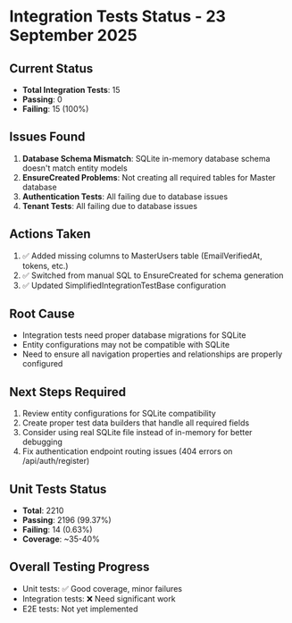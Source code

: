 # Integration Tests Status - 23 September 2025

## Current Status
- **Total Integration Tests**: 15
- **Passing**: 0
- **Failing**: 15 (100%)

## Issues Found
1. **Database Schema Mismatch**: SQLite in-memory database schema doesn't match entity models
2. **EnsureCreated Problems**: Not creating all required tables for Master database
3. **Authentication Tests**: All failing due to database issues
4. **Tenant Tests**: All failing due to database issues

## Actions Taken
1. ✅ Added missing columns to MasterUsers table (EmailVerifiedAt, tokens, etc.)
2. ✅ Switched from manual SQL to EnsureCreated for schema generation
3. ✅ Updated SimplifiedIntegrationTestBase configuration

## Root Cause
- Integration tests need proper database migrations for SQLite
- Entity configurations may not be compatible with SQLite
- Need to ensure all navigation properties and relationships are properly configured

## Next Steps Required
1. Review entity configurations for SQLite compatibility
2. Create proper test data builders that handle all required fields
3. Consider using real SQLite file instead of in-memory for better debugging
4. Fix authentication endpoint routing issues (404 errors on /api/auth/register)

## Unit Tests Status
- **Total**: 2210
- **Passing**: 2196 (99.37%)
- **Failing**: 14 (0.63%)
- **Coverage**: ~35-40%

## Overall Testing Progress
- Unit tests: ✅ Good coverage, minor failures
- Integration tests: ❌ Need significant work
- E2E tests: Not yet implemented